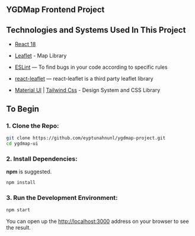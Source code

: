 ## YGDMap Frontend Project

## Technologies and Systems Used In This Project

- [React 18](https://github.com/facebook/react)

- [Leaflet](https://leafletjs.com/) - Map Library

- [ESLint](https://github.com/eslint/eslint) — To find bugs in your code according to specific rules

- [react-leaflet](https://react-leaflet.js.org/) — react-leaflet is a third party leaflet library

- [Material UI](https://mui.com/) | [Tailwind Css](https://tailwindcss.com/) - Design System and CSS Library

## To Begin

### 1. Clone the Repo:

```bash
git clone https://github.com/eyptunahnunl/ygdmap-project.git
cd ygdmap-ui
```

### 2. Install Dependencies:

**npm** is suggested.

```bash
npm install
```

### 3. Run the Development Environment:

```bash
npm start
```

You can open up the [http://localhost:3000](http://localhost:3000) address on your browser to see the result.
